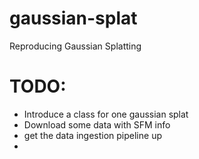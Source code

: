 # gaussian-splat
Reproducing Gaussian Splatting


# TODO:
- Introduce a class for one gaussian splat
- Download some data with SFM info
- get the data ingestion pipeline up
- 